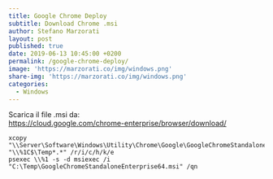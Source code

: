 ```yaml
---
title: Google Chrome Deploy
subtitle: Download Chrome .msi
author: Stefano Marzorati
layout: post
published: true
date: 2019-06-13 10:45:00 +0200
permalink: /google-chrome-deploy/
image: 'https://marzorati.co/img/windows.png'
share-img: 'https://marzorati.co/img/windows.png'
categories:
  - Windows
---
```

Scarica il file .msi da:  
<a href="https://cloud.google.com/chrome-enterprise/browser/download/" target="_blank">https://cloud.google.com/chrome-enterprise/browser/download/</a>

	xcopy "\\Server\Software\Windows\Utility\Chrome\Google\GoogleChromeStandaloneEnterprise64.msi" "\\%1C$\Temp*.*" /r/i/c/h/k/e   
	psexec \\%1 -s -d msiexec /i  "C:\Temp\GoogleChromeStandaloneEnterprise64.msi" /qn